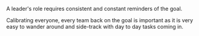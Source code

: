 A leader's role requires consistent and constant reminders of the goal.

Calibrating everyone, every team back on the goal is important as it is very easy to wander around and side-track with day to day tasks coming in.